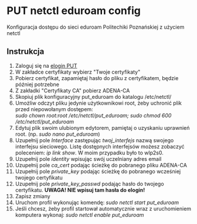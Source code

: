 # PUT netctl eduroam config
Konfiguracja dostępu do sieci eduroam Politechiki Poznańskiej z użyciem netctl
<h2>Instrukcja</h2>
<ol>
  <li>Zaloguj się na <a href="https://elogin.put.poznan.pl">elogin PUT</a></li>
  <li>W zakładce certyfikaty wybierz "Twoje certyfikaty"</li>
  <li>Pobierz certyfikat, zapamiętaj hasło do pliku z certyfikatem, będzie później potrzebne</li>
  <li>Z zakładki "Certyfikaty CA" pobierz ADENA-CA</li>
  <li>Skopiuj plik konfiguracyjny put_eduroam do katalogu /etc/netctl/</li>
  <li>Umożliw odczyt pliku jedynie użytkownikowi root, żeby uchronić plik przed niepowołanym dostępem:<br/>
    <i>sudo chown root:root /etc/netctl/put_eduroam; sudo chmod 600 /etc/netctl/put_eduroam</i></li>
  <li>Edytuj plik swoim ulubionym edytorem, pamiętaj o uzyskaniu uprawnień root. (np. <i>sudo nano put_eduroam</i>)</li>
  <li>Uzupełnij pole <i>Interface</i> zastępując <i>twoj_interfejs</i> nazwą swojego interfejsu sieciowego. Listę dostępnych interfejsów możesz zobaczyć poleceniem: <i>ip link show</i>. W moim przypadku było to wlp2s0.</li>
  <li>Uzupełnij pole <i>identity</i> wpisując swój uczelniany adres email</li>
  <li>Uzupełnij pole <i>ca_cert</i> podając ścieżkę do pobranego pliku ADENA-CA</li>
  <li>Uzupełnij pole <i>private_key</i> podając ścieżkę do pobranego wcześniej twojego certyfikatu</li>
  <li>Uzupełnij pole <i>private_key_passwd</i> podając hasło do twojego certyfikatu. <b>UWAGA! NIE wpisuj tam hasła do elogin!</b></li>
  <li>Zapisz zmiany</li>
  <li>Uruchom profil wykonując komendę: <i>sudo netctl start put_eduroam</i>
  <li>Jeśli chcesz, żeby profil startował automatycznie wraz z uruchomieniem komputera wykonaj: <i>sudo netctl enable put_eduroam</i></li>
</ol>
